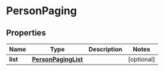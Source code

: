

# PersonPaging

## Properties

Name | Type | Description | Notes
------------ | ------------- | ------------- | -------------
**list** | [**PersonPagingList**](PersonPagingList.md) |  |  [optional]



